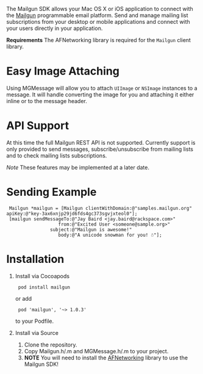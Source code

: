 The Mailgun SDK allows your Mac OS X or iOS application to connect with the [Mailgun](http://www.mailgun.com) programmable email platform. Send and manage mailing list subscriptions from your desktop or mobile applications and connect with your users directly in your application.
 
**Requirements** The AFNetworking library is required for the `Mailgun` client library.
 
Easy Image Attaching
====================
 
Using MGMessage will allow you to attach `UIImage` or `NSImage` instances to a message. It will handle converting the image for you and attaching it either inline or to the message header.

API Support
===========

At this time the full Mailgun REST API is not supported. Currently support is only provided to send messages, subscribe/unsubscribe from mailing lists and to check mailing lists subscriptions.

*Note* These features may be implemented at a later date.
 
Sending Example
===============

     Mailgun *mailgun = [Mailgun clientWithDomain:@"samples.mailgun.org" apiKey:@"key-3ax6xnjp29jd6fds4gc373sgvjxteol0"];
     [mailgun sendMessageTo:@"Jay Baird <jay.baird@rackspace.com>" 
                       from:@"Excited User <someone@sample.org>" 
                    subject:@"Mailgun is awesome!" 
                       body:@"A unicode snowman for you! ☃"];
 
Installation
============

1. Install via Cocoapods

        pod install mailgun

    or add

        pod 'mailgun', '~> 1.0.3'

    to your Podfile.

2. Install via Source

    1. Clone the repository.
    2. Copy Mailgun.h/.m and MGMessage.h/.m to your project.
    3. **NOTE** You will need to install the [AFNetworking](https://github.com/AFNetworking/AFNetworking/wiki/Getting-Started-with-AFNetworking) library to use the Mailgun SDK!
